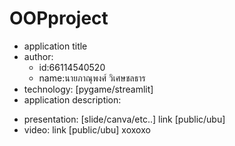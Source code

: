 # OOPproject
- application title
- author: 
  * id:66114540520
  * name:นายภาณุพงศ์ วิเศษชลธาร
- technology: [pygame/streamlit]
- application description:

* presentation: [slide/canva/etc..] link [public/ubu]
* video: link [public/ubu]
 xoxoxo
